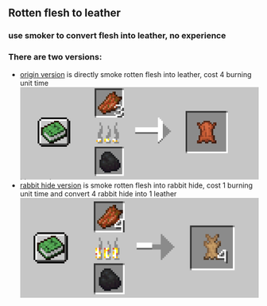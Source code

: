 ## Rotten flesh to leather

### use smoker to convert flesh into leather, no experience

### There are two versions:
- [origin version](./RFTL.zip) is directly smoke rotten flesh into leather, cost 4 burning unit time
![leather version](../figs/RFTL.png)
- [rabbit hide version](./RFTL_hide.zip) is smoke rotten flesh into rabbit hide, cost 1 burning unit time and convert 4 rabbit hide into 1 leather
![rabbit hide version](../figs/RFTL_hide.png)
